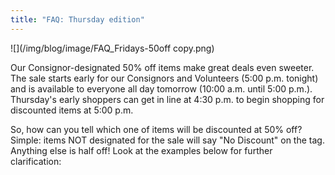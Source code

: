 ```yaml
---
title: "FAQ: Thursday edition"
---
```


![](/img/blog/image/FAQ_Fridays-50off copy.png) 

Our Consignor-designated 50% off items make great deals even sweeter. The sale starts early for our Consignors and Volunteers (5:00 p.m. tonight) and is available to everyone all day tomorrow (10:00 a.m. until 5:00 p.m.). Thursday's early shoppers can get in line at 4:30 p.m. to begin shopping for discounted items at 5:00 p.m.

So, how can you tell which one of items will be discounted at 50% off? Simple: items NOT designated for the sale will say "No Discount" on the tag. Anything else is half off! Look at the examples below for further clarification:
